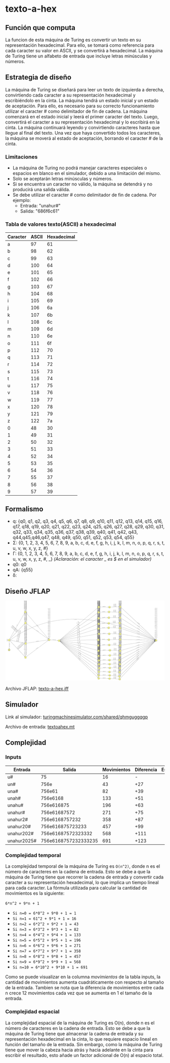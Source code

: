 # texto-a-hex

## Función que computa

La funcion de esta máquina de Turing es convertir un texto en su representación hexadecimal. Para ello, se tomará como referencia para cada caracter su valor en ASCII, y se convertirá a hexadecimal.
La máquina de Turing tiene un alfabeto de entrada que incluye letras minúsculas y números.

## Estrategia de diseño
La máquina de Turing se diseñará para leer un texto de izquierda a derecha, convirtiendo cada caracter a su representación hexadecimal y escribiéndolo en la cinta. La máquina tendrá un estado inicial y un estado de aceptación. Para ello, es necesario para su correcto funcionamiento utilizar el caracter # como delimitador de fin de cadena. La máquina comenzará en el estado inicial y leerá el primer caracter del texto. Luego, convertirá el caracter a su representación hexadecimal y lo escribirá en la cinta. La máquina continuará leyendo y convirtiendo caracteres hasta que llegue al final del texto. Una vez que haya convertido todos los caracteres, la máquina se moverá al estado de aceptación, borrando el caracter # de la cinta. 

### Limitaciones

- La máquina de Turing no podrá manejar caracteres especiales o espacios en blanco en el simulador, debido a una limitación del mismo. 
- Solo se aceptarán letras minúsculas y números. 
- Si se encuentra un caracter no válido, la máquina se detendrá y no producirá una salida válida.
- Se debe utilizar el caracter # como delimitador de fin de cadena. Por ejemplo:
    - Entrada: "unahur#"
    - Salida: "686f6c61"

### Tabla de valores texto(ASCII) a hexadecimal

| Caracter | ASCII | Hexadecimal |
| -------- | ----- | ----------- |
| a        | 97    | 61          |
| b        | 98    | 62          |
| c        | 99    | 63          |
| d        | 100   | 64          |
| e        | 101   | 65          |
| f        | 102   | 66          |
| g        | 103   | 67          |
| h        | 104   | 68          |
| i        | 105   | 69          |
| j        | 106   | 6a          |
| k        | 107   | 6b          |
| l        | 108   | 6c          |
| m        | 109   | 6d          |
| n        | 110   | 6e          |
| o        | 111   | 6f          |
| p        | 112   | 70          |
| q        | 113   | 71          |
| r        | 114   | 72          |
| s        | 115   | 73          |
| t        | 116   | 74          |
| u        | 117   | 75          |
| v        | 118   | 76          |
| w        | 119   | 77          |
| x        | 120   | 78          |
| y        | 121   | 79          |
| z        | 122   | 7a          |
| 0        | 48    | 30          |
| 1        | 49    | 31          |
| 2        | 50    | 32          |
| 3        | 51    | 33          |
| 4        | 52    | 34          |
| 5        | 53    | 35          |
| 6        | 54    | 36          |
| 7        | 55    | 37          |
| 8        | 56    | 38          |
| 9        | 57    | 39          |


## Formalismo

- q: {q0, q1, q2, q3, q4, q5, q6, q7, q8, q9, q10, q11, q12, q13, q14, q15, q16, q17, q18, q19, q20, q21, q22, q23, q24, q25, q26, q27, q28, q29, q30, q31, q32, q33, q34, q35, q36, q37, q38, q39, q40, q41, q42, q43, q44,q45,q46,q47, q48, q49, q50, q51, q52, q53, q54, q55}
- Σ: {0, 1, 2, 3, 4, 5, 6, 7, 8, 9, a, b, c, d, e, f, g, h, i, j, k, l, m, n, o, p, q, r, s, t, u, v, w, x, y, z, #}
- Γ: {0, 1, 2, 3, 4, 5, 6, 7, 8, 9, a, b, c, d, e, f, g, h, i, j, k, l, m, n, o, p, q, r, s, t, u, v, w, x, y, z, #, _} *(Aclaración: el caracter _ es $ en el simulador)* 
- q0: q0
- qA: {q55}
- δ: 
  
## Diseño JFLAP

![Diagrama de la máquina de Turing](/resources/jflap-texto-hex.png)

Archivo JFLAP: [texto-a-hex.jff]()


## Simulador

Link al simulador: [turingmachinesimulator.com/shared/qhmguggqgp](https://turingmachinesimulator.com/shared/qhmguggqgp)

Archivo de entrada: [textoahex.mt]()

## Complejidad

### Inputs

| Entrada | Salida | Movimientos | Diferencia | Espacios |
| ------- | ------ | ----------- | ------ | -------- |
| u# | 75 | 16 | - | 
| un# | 756e | 43 | +27 | 
| una# | 756e61 | 82 | +39 |
| unah# | 756e6168 | 133 | +51 |
| unahu# | 756e616875 | 196 | +63 |
| unahur# | 756e61687572 | 271 | +75 |
| unahur2# | 756e6168757232 | 358 | +87 |
| unahur20# | 756e616875723233 | 457 | +99 |
| unahur202# | 756e61687572323332 | 568 | +111 |
| unahur2025# | 756e6168757232333235 | 691 | +123 |


### Complejidad temporal

La complejidad temporal de la máquina de Turing es ```O(n^2)```, donde n es el número de caracteres en la cadena de entrada. Esto se debe a que la máquina de Turing tiene que recorrer la cadena de entrada y convertir cada caracter a su representación hexadecimal, lo que implica un tiempo lineal para cada caracter. 
La fórmula utilizada para calcular la cantidad de movimientos es la siguiente:

``` 6*n^2 + 9*n + 1 ```

- ```Si n=0 = 6*0^2 + 9*0 + 1 = 1```
- ```Si n=1 = 61^2 + 9*1 + 1 = 16```
- ```Si n=2 = 6*2^2 + 9*2 + 1 = 43```
- ```Si n=3 = 6*3^2 + 9*3 + 1 = 82```
- ```Si n=4 = 6*4^2 + 9*4 + 1 = 133```
- ```Si n=5 = 6*5^2 + 9*5 + 1 = 196```
- ```Si n=6 = 6*6^2 + 9*6 + 1 = 271```
- ```Si n=7 = 6*7^2 + 9*7 + 1 = 358```
- ```Si n=8 = 6*8^2 + 9*8 + 1 = 457```
- ```Si n=9 = 6*9^2 + 9*9 + 1 = 568```
- ```Si n=10 = 6*10^2 + 9*10 + 1 = 691```

Como se puede visualizar en la columna _movimientos_ de la tabla inputs, la cantidad de movimientos aumenta cuadráticamente con respecto al tamaño de la entrada. Tambien se nota que la diferencia de movimientos entre cada n crece 12 movimientos cada vez que se aumenta en 1 el tamaño de la entrada.




### Complejidad espacial

La complejidad espacial de la máquina de Turing es O(n), donde n es el número de caracteres en la cadena de entrada. Esto se debe a que la máquina de Turing tiene que almacenar la cadena de entrada y su representación hexadecimal en la cinta, lo que requiere espacio lineal en función del tamaño de la entrada. Sin embargo, como la máquina de Turing tiene que mover la cabeza hacia atrás y hacia adelante en la cinta para escribir el resultado, esto añade un factor adicional de O(n) al espacio total.
